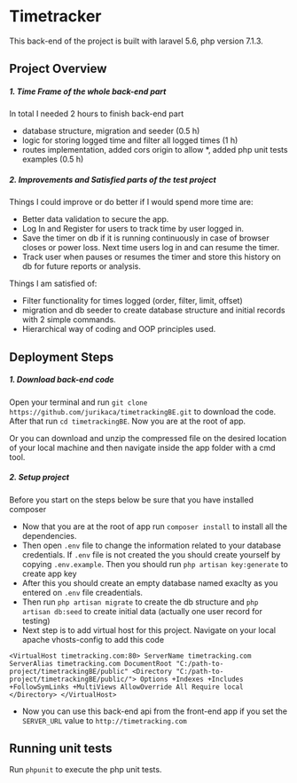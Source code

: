 # Timetracker

This back-end of the project is built with laravel 5.6, php version 7.1.3.

## Project Overview

##### 1. Time Frame of the whole back-end part
In total I needed 2 hours to finish back-end part
- database structure, migration and seeder (0.5 h)
- logic for storing logged time and filter all logged times (1 h)
- routes implementation, added cors origin to allow *, added php unit tests examples (0.5 h)

##### 2. Improvements and Satisfied parts of the test project
Things I could improve or do better if I would spend more time are:
- Better data validation to secure the app.
- Log In and Register for users to track time by user logged in.
- Save the timer on db if it is running continuously in case of browser closes or power loss. Next time users log in and can resume the timer.
- Track user when pauses or resumes the timer and store this history on db for future reports or analysis.

Things I am satisfied of:
- Filter functionality for times logged (order, filter, limit, offset)
- migration and db seeder to create database structure and initial records with 2 simple commands.
- Hierarchical way of coding and OOP principles used.

## Deployment Steps

##### 1. Download back-end code 
Open your terminal and run `git clone https://github.com/jurikaca/timetrackingBE.git` to download the code. After that run `cd timetrackingBE`. Now you are at the root of app.

Or you can download and unzip the compressed file on the desired location of your local machine and then navigate inside the app folder with a cmd tool.

##### 2. Setup project
Before you start on the steps below be sure that you have installed composer
- Now that you are at the root of app run `composer install` to install all the dependencies.
- Then open `.env` file to change the information related to your database credentials. If `.env` file is not created the you should create yourself by copying `.env.example`. Then you should run `php artisan key:generate` to create app key
- After this you should create an empty database named exaclty as you entered on `.env` file creadentials.
- Then run `php artisan migrate` to create the db structure and `php artisan db:seed` to create initial data (actually one user record for testing)
- Next step is to add virtual host for this project. Navigate on your local apache vhosts-config to add this code
 
 `<VirtualHost timetracking.com:80>
     ServerName timetracking.com
     ServerAlias timetracking.com
     DocumentRoot "C:/path-to-project/timetrackingBE/public"
     <Directory "C:/path-to-project/timetrackingBE/public/">
       Options +Indexes +Includes +FollowSymLinks +MultiViews
       AllowOverride All
       Require local
     </Directory>
    </VirtualHost>`
- Now you can use this back-end api from the front-end app if you set the `SERVER_URL` value to `http://timetracking.com`

## Running unit tests

Run `phpunit` to execute the php unit tests.
